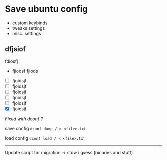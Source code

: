 # Save ubuntu config
- custom keybinds 
- tweaks settings
- misc. settings

## dfjsiof
fdiosfj
- fjiodsf
fjiods
- [ ] fjoidsjf
- [ ] fjoidsjf
- [ ] fjoidsjf
- [ ] fjoidsjf
- [ ] fjoidsjf
- [x] fjoidsjf

_Fixed with dconf ?_

save config
`dconf dump / > <file>.txt` 

load config
`dconf load / < <file>.txt`

---
Update script for migration -> stow i guess
(binaries and stuff)
